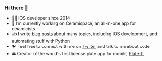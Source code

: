 ### Hi there 👋

- 👨‍💻 iOS developer since 2014
- 🍵 I’m currently working on Ceramispace, an all-in-one app for ceramicists
- ✍️ I write [blog posts](https://roddy.io) about many topics, including iOS development, and automating stuff with Python
- 🐦 Feel free to connect with me on [Twitter](https://twitter.com/podomunro) and talk to me about code
- 🚘 Creator of the world's first license plate app for mobile, [Plate-It](https://plate-it.app)

